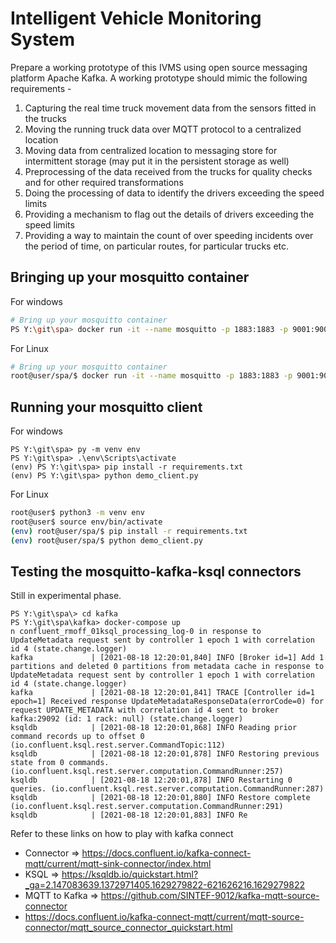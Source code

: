 # Intelligent Vehicle Monitoring System
Prepare a working prototype of this IVMS using open source messaging platform Apache Kafka. A working prototype should mimic the following requirements -
1)	Capturing the real time truck movement data from the sensors fitted in the trucks
2)	Moving the running truck data over MQTT protocol to a centralized location
3)	Moving data from centralized location to messaging store for intermittent storage (may put it in the persistent storage as well)
4)	Preprocessing of the data received from the trucks for quality checks and for other required transformations
5)	Doing the processing of data to identify the drivers exceeding the speed limits
6)	Providing a mechanism to flag out the details of drivers exceeding the speed limits
7)	Providing a way to maintain the count of over speeding incidents over the period of time, on particular routes, for particular trucks etc.

## Bringing up your mosquitto container
For windows
```bash
# Bring up your mosquitto container
PS Y:\git\spa> docker run -it --name mosquitto -p 1883:1883 -p 9001:9001 -v $pwd/mosquitto:/mosquitto/ eclipse-mosquitto

```
For Linux
```bash
# Bring up your mosquitto container
root@user/spa/$ docker run -it --name mosquitto -p 1883:1883 -p 9001:9001 -v $(pwd)/mosquitto:/mosquitto/ eclipse-mosquitto

```
## Running your mosquitto client
For windows
```
PS Y:\git\spa> py -m venv env
PS Y:\git\spa> .\env\Scripts\activate
(env) PS Y:\git\spa> pip install -r requirements.txt
(env) PS Y:\git\spa> python demo_client.py
```
For Linux
```bash
root@user$ python3 -m venv env
root@user$ source env/bin/activate
(env) root@user/spa/$ pip install -r requirements.txt
(env) root@user/spa/$ python demo_client.py
```

## Testing the mosquitto-kafka-ksql connectors
Still in experimental phase.
```
PS Y:\git\spa\> cd kafka
PS Y:\git\spa\kafka> docker-compose up
n confluent_rmoff_01ksql_processing_log-0 in response to UpdateMetadata request sent by controller 1 epoch 1 with correlation id 4 (state.change.logger)
kafka             | [2021-08-18 12:20:01,840] INFO [Broker id=1] Add 1 partitions and deleted 0 partitions from metadata cache in response to UpdateMetadata request sent by controller 1 epoch 1 with correlation id 4 (state.change.logger)
kafka             | [2021-08-18 12:20:01,841] TRACE [Controller id=1 epoch=1] Received response UpdateMetadataResponseData(errorCode=0) for request UPDATE_METADATA with correlation id 4 sent to broker kafka:29092 (id: 1 rack: null) (state.change.logger)
ksqldb            | [2021-08-18 12:20:01,868] INFO Reading prior command records up to offset 0 (io.confluent.ksql.rest.server.CommandTopic:112)
ksqldb            | [2021-08-18 12:20:01,878] INFO Restoring previous state from 0 commands. (io.confluent.ksql.rest.server.computation.CommandRunner:257)
ksqldb            | [2021-08-18 12:20:01,878] INFO Restarting 0 queries. (io.confluent.ksql.rest.server.computation.CommandRunner:287)
ksqldb            | [2021-08-18 12:20:01,880] INFO Restore complete (io.confluent.ksql.rest.server.computation.CommandRunner:291)
ksqldb            | [2021-08-18 12:20:01,883] INFO Re
```
Refer to these links on how to play with kafka connect
- Connector => https://docs.confluent.io/kafka-connect-mqtt/current/mqtt-sink-connector/index.html
- KSQL => https://ksqldb.io/quickstart.html?_ga=2.147083639.1372971405.1629279822-621626216.1629279822
- MQTT to Kafka => https://github.com/SINTEF-9012/kafka-mqtt-source-connector
- https://docs.confluent.io/kafka-connect-mqtt/current/mqtt-source-connector/mqtt_source_connector_quickstart.html